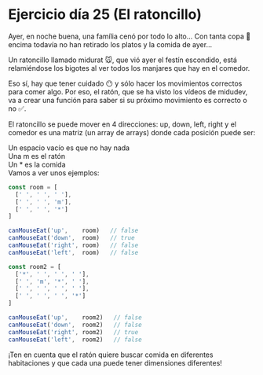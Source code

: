 # Ejercicio día 25 (El ratoncillo)   
   
Ayer, en noche buena, una família cenó por todo lo alto... Con tanta copa 🍾 encima todavía no han retirado los platos y la comida de ayer...   

Un ratoncillo llamado midurat 🐭, que vió ayer el festín escondido, está relamiéndose los bigotes al ver todos los manjares que hay en el comedor.   

Eso sí, hay que tener cuidado 😶 y sólo hacer los movimientos correctos para comer algo. Por eso, el ratón, que se ha visto los vídeos de midudev, va a crear una función para saber si su próximo movimiento es correcto o no ✅.   

El ratoncillo se puede mover en 4 direcciones: up, down, left, right y el comedor es una matriz (un array de arrays) donde cada posición puede ser:   

Un espacio vacío es que no hay nada   
Una m es el ratón   
Un * es la comida   
Vamos a ver unos ejemplos:   

```javascript   
const room = [   
  [' ', ' ', ' '],   
  [' ', ' ', 'm'],   
  [' ', ' ', '*']   
]   

canMouseEat('up',    room)   // false   
canMouseEat('down',  room)   // true   
canMouseEat('right', room)   // false   
canMouseEat('left',  room)   // false   

const room2 = [   
  ['*', ' ', ' ', ' '],   
  [' ', 'm', '*', ' '],   
  [' ', ' ', ' ', ' '],   
  [' ', ' ', ' ', '*']   
]   

canMouseEat('up',    room2)   // false   
canMouseEat('down',  room2)   // false   
canMouseEat('right', room2)   // true   
canMouseEat('left',  room2)   // false   
```   

¡Ten en cuenta que el ratón quiere buscar comida en diferentes habitaciones y que cada una puede tener dimensiones diferentes!   
